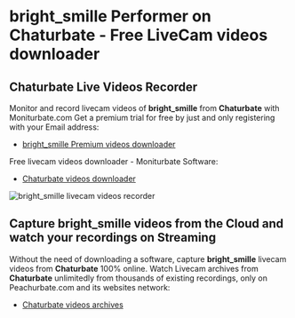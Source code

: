 # bright_smille Performer on Chaturbate - Free LiveCam videos downloader

## Chaturbate Live Videos Recorder

Monitor and record livecam videos of **bright_smille** from **Chaturbate** with Moniturbate.com
Get a premium trial for free by just and only registering with your Email address:
* [bright_smille Premium videos downloader](https://moniturbate.com/request-demo-licence-key.html)

Free livecam videos downloader - Moniturbate Software:
* [Chaturbate videos downloader](https://moniturbate.com/moniturbate-download-software.html)

![bright_smille livecam videos recorder](https://peachurnet.com/templates/moniturbate-software.png)


## Capture bright_smille videos from the Cloud and watch your recordings on Streaming

Without the need of downloading a software, capture **bright_smille** livecam videos from **Chaturbate** 100% online.
Watch Livecam archives from **Chaturbate** unlimitedly from thousands of existing recordings, only on Peachurbate.com and its websites network:
* [Chaturbate videos archives](https://peachurnet.com/)